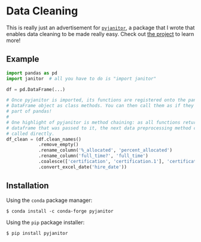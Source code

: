 # Data Cleaning

This is really just an advertisement for [`pyjanitor`](http://pyjanitor.readthedocs.io), a package that I wrote that enables data cleaning to be made really easy. Check out [the project](http://pyjanitor.readthedocs.io) to learn more!

## Example

```python
import pandas as pd
import janitor  # all you have to do is "import janitor"

df = pd.DataFrame(...)

# Once pyjanitor is imported, its functions are registered onto the pandas
# DataFrame object as class methods. You can then call them as if they were
# part of pandas!
#
# One highlight of pyjanitor is method chaining: as all functions return the
# dataframe that was passed to it, the next data preprocessing method can be
# called directly.
df_clean = (df.clean_names()
            .remove_empty()
            .rename_column('%_allocated', 'percent_allocated')
            .rename_column('full_time?', 'full_time')
            .coalesce(['certification', 'certification.1'], 'certification')
            .convert_excel_date('hire_date'))
```

## Installation

Using the `conda` package manager:

```
$ conda install -c conda-forge pyjanitor
```

Using the `pip` package installer:

```
$ pip install pyjanitor
```
